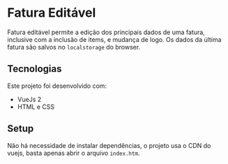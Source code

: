 # Fatura Editável

Fatura editável permite a edição dos principais dados de uma fatura, inclusive com a inclusão de items, e mudança de logo. Os dados da última fatura são salvos no `localstorage` do browser.

## Tecnologias

Este projeto foi desenvolvido com:

- VueJs 2
- HTML e CSS

## Setup

Não há necessidade de instalar dependências, o projeto usa o CDN do vuejs, basta apenas abrir o arquivo `index.htm`.

